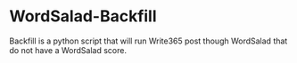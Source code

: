 # WordSalad-Backfill
Backfill is a python script that will run Write365 post though WordSalad that do not have a WordSalad score.
